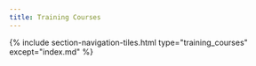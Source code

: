```yaml
---
title: Training Courses
---
```



{% include section-navigation-tiles.html type="training_courses" except="index.md" %}




<!--
{% include section-navigation-tiles-simple.html type="training_courses" except="index.md" %}

-->
